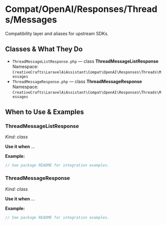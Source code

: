 # Compat/OpenAI/Responses/Threads/Messages

Compatibility layer and aliases for upstream SDKs.

## Classes & What They Do
- `ThreadMessageListResponse.php` — class **ThreadMessageListResponse**
  Namespace: `CreativeCrafts\LaravelAiAssistant\Compat\OpenAI\Responses\Threads\Messages`
- `ThreadMessageResponse.php` — class **ThreadMessageResponse**
  Namespace: `CreativeCrafts\LaravelAiAssistant\Compat\OpenAI\Responses\Threads\Messages`

## When to Use & Examples
### ThreadMessageListResponse
_Kind: class_

**Use it when** …

**Example:**
```php
// See package README for integration examples.
```

### ThreadMessageResponse
_Kind: class_

**Use it when** …

**Example:**
```php
// See package README for integration examples.
```
